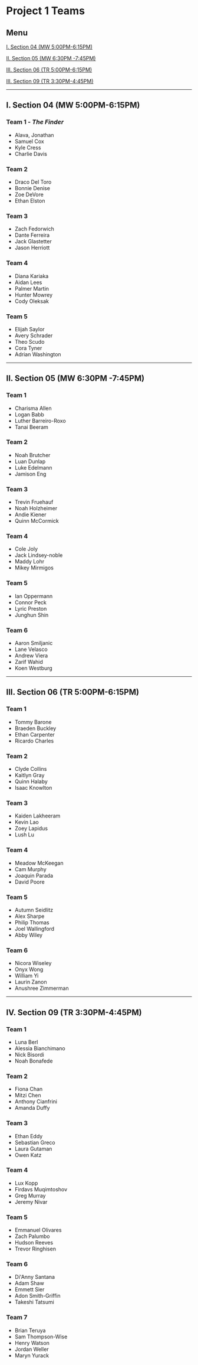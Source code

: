 # Project 1 Teams

## Menu

[I. Section 04 (MW 5:00PM-6:15PM)](#i-section-04-mw-500pm-615pm)

[II. Section 05 (MW 6:30PM -7:45PM)](#ii-section-05-mw-630pm--745pm)

[III. Section 06 (TR 5:00PM-6:15PM)](#iii-section-06-tr-500pm-615pm)

[III. Section 09 (TR 3:30PM-4:45PM)](#iv-section-09-tr-330pm-445pm)

---

## I. Section 04 (MW 5:00PM-6:15PM)

### Team 1 - *The Finder*
- Alava, Jonathan
- Samuel Cox
- Kyle Cress
- Charlie Davis

### Team 2
- Draco Del Toro
- Bonnie Denise
- Zoe DeVore
- Ethan Elston

### Team 3
- Zach Fedorwich
- Dante Ferreira
- Jack Glastetter
- Jason Herriott

### Team 4
- Diana Kariaka
- Aidan Lees
- Palmer Martin
- Hunter Mowrey
- Cody Oleksak

### Team 5
- Elijah Saylor
- Avery Schrader
- Theo Scudo
- Cora Tyner
- Adrian Washington

---

## II. Section 05 (MW 6:30PM -7:45PM)

### Team 1
- Charisma Allen
- Logan Babb
- Luther Barreiro-Roxo
- Tanai Beeram

### Team 2
- Noah Brutcher
- Luan Dunlap
- Luke Edelmann
- Jamison Eng

### Team 3
- Trevin Fruehauf
- Noah Holzheimer
- Andie Kiener
- Quinn McCormick

### Team 4
- Cole Joly
- Jack Lindsey-noble	
- Maddy Lohr
- Mikey Mirmigos

### Team 5
- Ian Oppermann 
- Connor Peck
- Lyric Preston
- Junghun Shin

### Team 6
- Aaron Smiljanic
- Lane Velasco
- Andrew Viera
- Zarif Wahid
- Koen Westburg

---

## III. Section 06 (TR 5:00PM-6:15PM)

### Team 1
- Tommy Barone
- Braeden Buckley
- Ethan Carpenter
- Ricardo Charles

### Team 2
- Clyde Collins
- Kaitlyn Gray
- Quinn Halaby
- Isaac Knowlton

### Team 3
- Kaiden Lakheeram
- Kevin Lao	
- Zoey Lapidus
- Lush Lu

### Team 4
- Meadow McKeegan
- Cam Murphy
- Joaquin Parada
- David Poore

### Team 5
- Autumn Seidlitz
- Alex Sharpe
- Philip Thomas
- Joel Wallingford
- Abby Wiley

### Team 6
- Nicora Wiseley
- Onyx Wong
- William Yi
- Laurin Zanon
- Anushree Zimmerman

---

## IV. Section 09 (TR 3:30PM-4:45PM)

### Team 1
- Luna Berl
- Alessia Bianchimano
- Nick Bisordi
- Noah Bonafede

### Team 2
- Fiona Chan
- Mitzi Chen
- Anthony Cianfrini
- Amanda Duffy

### Team 3
- Ethan Eddy
- Sebastian Greco
- Laura Gutaman
- Owen Katz

### Team 4
- Lux Kopp
- Firdavs Muqimtoshov
- Greg Murray
- Jeremy Nivar

### Team 5
- Emmanuel Olivares
- Zach Palumbo
- Hudson Reeves
- Trevor Ringhisen

### Team 6
- Di'Anny Santana
- Adam Shaw
- Emmett Sier
- Adon Smith-Griffin
- Takeshi Tatsumi

### Team 7
- Brian Teruya
- Sam Thompson-Wise
- Henry Watson
- Jordan Weller
- Maryn Yurack
